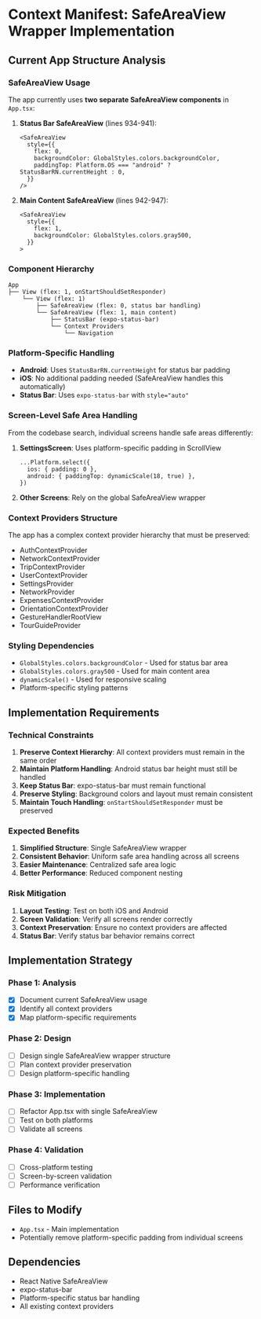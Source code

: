 # Context Manifest: SafeAreaView Wrapper Implementation

## Current App Structure Analysis

### SafeAreaView Usage

The app currently uses **two separate SafeAreaView components** in `App.tsx`:

1. **Status Bar SafeAreaView** (lines 934-941):

   ```tsx
   <SafeAreaView
     style={{
       flex: 0,
       backgroundColor: GlobalStyles.colors.backgroundColor,
       paddingTop: Platform.OS === "android" ? StatusBarRN.currentHeight : 0,
     }}
   />
   ```

2. **Main Content SafeAreaView** (lines 942-947):
   ```tsx
   <SafeAreaView
     style={{
       flex: 1,
       backgroundColor: GlobalStyles.colors.gray500,
     }}
   >
   ```

### Component Hierarchy

```
App
├── View (flex: 1, onStartShouldSetResponder)
    └── View (flex: 1)
        ├── SafeAreaView (flex: 0, status bar handling)
        └── SafeAreaView (flex: 1, main content)
            ├── StatusBar (expo-status-bar)
            └── Context Providers
                └── Navigation
```

### Platform-Specific Handling

- **Android**: Uses `StatusBarRN.currentHeight` for status bar padding
- **iOS**: No additional padding needed (SafeAreaView handles this automatically)
- **Status Bar**: Uses `expo-status-bar` with `style="auto"`

### Screen-Level Safe Area Handling

From the codebase search, individual screens handle safe areas differently:

1. **SettingsScreen**: Uses platform-specific padding in ScrollView

   ```tsx
   ...Platform.select({
     ios: { padding: 0 },
     android: { paddingTop: dynamicScale(18, true) },
   })
   ```

2. **Other Screens**: Rely on the global SafeAreaView wrapper

### Context Providers Structure

The app has a complex context provider hierarchy that must be preserved:

- AuthContextProvider
- NetworkContextProvider
- TripContextProvider
- UserContextProvider
- SettingsProvider
- NetworkProvider
- ExpensesContextProvider
- OrientationContextProvider
- GestureHandlerRootView
- TourGuideProvider

### Styling Dependencies

- `GlobalStyles.colors.backgroundColor` - Used for status bar area
- `GlobalStyles.colors.gray500` - Used for main content area
- `dynamicScale()` - Used for responsive scaling
- Platform-specific styling patterns

## Implementation Requirements

### Technical Constraints

1. **Preserve Context Hierarchy**: All context providers must remain in the same order
2. **Maintain Platform Handling**: Android status bar height must still be handled
3. **Keep Status Bar**: expo-status-bar must remain functional
4. **Preserve Styling**: Background colors and layout must remain consistent
5. **Maintain Touch Handling**: `onStartShouldSetResponder` must be preserved

### Expected Benefits

1. **Simplified Structure**: Single SafeAreaView wrapper
2. **Consistent Behavior**: Uniform safe area handling across all screens
3. **Easier Maintenance**: Centralized safe area logic
4. **Better Performance**: Reduced component nesting

### Risk Mitigation

1. **Layout Testing**: Test on both iOS and Android
2. **Screen Validation**: Verify all screens render correctly
3. **Context Preservation**: Ensure no context providers are affected
4. **Status Bar**: Verify status bar behavior remains correct

## Implementation Strategy

### Phase 1: Analysis

- [x] Document current SafeAreaView usage
- [x] Identify all context providers
- [x] Map platform-specific requirements

### Phase 2: Design

- [ ] Design single SafeAreaView wrapper structure
- [ ] Plan context provider preservation
- [ ] Design platform-specific handling

### Phase 3: Implementation

- [ ] Refactor App.tsx with single SafeAreaView
- [ ] Test on both platforms
- [ ] Validate all screens

### Phase 4: Validation

- [ ] Cross-platform testing
- [ ] Screen-by-screen validation
- [ ] Performance verification

## Files to Modify

- `App.tsx` - Main implementation
- Potentially remove platform-specific padding from individual screens

## Dependencies

- React Native SafeAreaView
- expo-status-bar
- Platform-specific status bar handling
- All existing context providers
